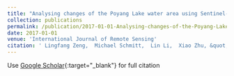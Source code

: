 ```yaml
---
title: "Analysing changes of the Poyang Lake water area using Sentinel-1 synthetic aperture radar imagery"
collection: publications
permalink: /publication/2017-01-01-Analysing-changes-of-the-Poyang-Lake-water-area-using-Sentinel-1-synthetic-aperture-radar-imagery
date: 2017-01-01
venue: 'International Journal of Remote Sensing'
citation: ' Lingfang Zeng,  Michael Schmitt,  Lin Li,  Xiao Zhu, &quot;Analysing changes of the Poyang Lake water area using Sentinel-1 synthetic aperture radar imagery.&quot; International Journal of Remote Sensing, 2017.'
---
```

Use [Google Scholar](https://scholar.google.com/scholar?q=Analysing+changes+of+the+Poyang+Lake+water+area+using+Sentinel+1+synthetic+aperture+radar+imagery){:target="_blank"} for full citation